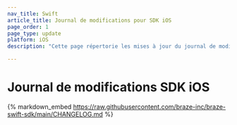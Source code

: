 ```yaml
---
nav_title: Swift
article_title: Journal de modifications pour SDK iOS
page_order: 1
page_type: update
platform: iOS
description: "Cette page répertorie les mises à jour du journal de modifications du SDK Braze pour iOS."

---
```


# Journal de modifications SDK iOS

{% markdown_embed https://raw.githubusercontent.com/braze-inc/braze-swift-sdk/main/CHANGELOG.md %}
